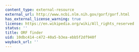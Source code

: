 ```yaml
---
content_type: external-resource
external_url: http://www.ncbi.nlm.nih.gov/gorf/gorf.html
has_external_license_warning: true
license: https://en.wikipedia.org/wiki/All_rights_reserved
status: ''
title: ORF finder
uid: 10dbc414-c472-40a5-b3ea-ebb5f2df940f
wayback_url: ''
---
```

